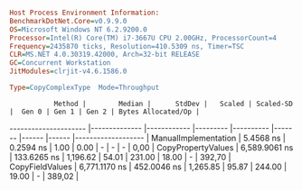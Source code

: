 ```ini

Host Process Environment Information:
BenchmarkDotNet.Core=v0.9.9.0
OS=Microsoft Windows NT 6.2.9200.0
Processor=Intel(R) Core(TM) i7-3667U CPU 2.00GHz, ProcessorCount=4
Frequency=2435870 ticks, Resolution=410.5309 ns, Timer=TSC
CLR=MS.NET 4.0.30319.42000, Arch=32-bit RELEASE
GC=Concurrent Workstation
JitModules=clrjit-v4.6.1586.0

Type=CopyComplexType  Mode=Throughput  

```
               Method |        Median |      StdDev |   Scaled | Scaled-SD |  Gen 0 | Gen 1 | Gen 2 | Bytes Allocated/Op |
--------------------- |-------------- |------------ |--------- |---------- |------- |------ |------ |------------------- |
 ManualImplementation |     5.4568 ns |   0.2594 ns |     1.00 |      0.00 |      - |     - |     - |               0,00 |
   CopyPropertyValues | 6,589.9061 ns | 133.6265 ns | 1,196.62 |     54.01 | 231.00 | 18.00 |     - |             392,70 |
      CopyFieldValues | 6,771.1170 ns | 452.0046 ns | 1,265.85 |     95.87 | 244.00 | 19.00 |     - |             389,02 |
